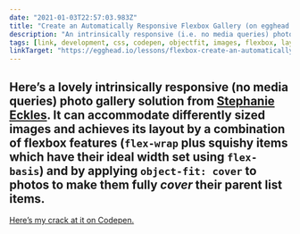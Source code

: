 ```yaml
---
date: "2021-01-03T22:57:03.983Z"
title: "Create an Automatically Responsive Flexbox Gallery (on egghead.io)"
description: "An intrinsically responsive (i.e. no media queries) photo gallery using a combination of Flexbox and object-fit"
tags: [link, development, css, codepen, objectfit, images, flexbox, layout, intrinsic]
linkTarget: "https://egghead.io/lessons/flexbox-create-an-automatically-responsive-flexbox-gallery"
---
```

Here’s a lovely intrinsically responsive (no media queries) photo gallery solution from [Stephanie Eckles](https://twitter.com/5t3ph). It can accommodate differently sized images and achieves its layout by a combination of flexbox features (`flex-wrap` plus squishy items which have their ideal width set using `flex-basis`) and by applying `object-fit: cover` to photos to make them fully _cover_ their parent list items.
---

[Here’s my crack at it on Codepen.](https://codepen.io/fuzzylogicx/pen/QWKmBOp)
